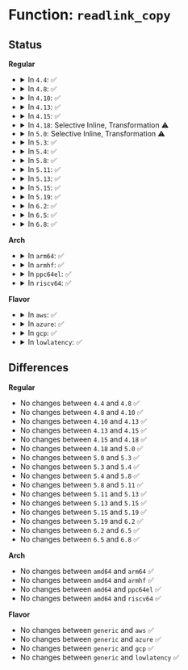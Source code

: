 # Function: <code>readlink_copy</code>

## Status
<b>Regular</b>
<ul>
<li>
<details>
<summary>In <code>4.4</code>: ✅</summary>

```c
int readlink_copy(char *buffer, int buflen, const char *link);
```

**Collision:** Unique Global

**Inline:** No

**Transformation:** False

**Instances:**

```
In fs/namei.c (ffffffff81216910)
Location: fs/namei.c:4488
Inline: False
Direct callers:
  - fs/namei.c:generic_readlink
  - fs/namei.c:page_readlink
  - fs/proc/namespaces.c:proc_ns_readlink
  - fs/proc/self.c:proc_self_readlink
  - fs/proc/thread_self.c:proc_thread_self_readlink
```
**Symbols:**

```
ffffffff81216910-ffffffff8121695f: readlink_copy (STB_GLOBAL)
```
</details>
</li>
<li>
<details>
<summary>In <code>4.8</code>: ✅</summary>

```c
int readlink_copy(char *buffer, int buflen, const char *link);
```

**Collision:** Unique Global

**Inline:** No

**Transformation:** False

**Instances:**

```
In fs/namei.c (ffffffff812461b0)
Location: fs/namei.c:4642
Inline: False
Direct callers:
  - fs/namei.c:page_readlink
  - fs/namei.c:generic_readlink
  - fs/proc/namespaces.c:proc_ns_readlink
  - fs/proc/self.c:proc_self_readlink
  - fs/proc/thread_self.c:proc_thread_self_readlink
```
**Symbols:**

```
ffffffff812461b0-ffffffff81246218: readlink_copy (STB_GLOBAL)
```
</details>
</li>
<li>
<details>
<summary>In <code>4.10</code>: ✅</summary>

```c
int readlink_copy(char *buffer, int buflen, const char *link);
```

**Collision:** Unique Global

**Inline:** No

**Transformation:** False

**Instances:**

```
In fs/namei.c (ffffffff81259130)
Location: fs/namei.c:4586
Inline: False
Direct callers:
  - fs/namei.c:page_readlink
  - fs/namei.c:vfs_readlink
  - fs/proc/namespaces.c:proc_ns_readlink
```
**Symbols:**

```
ffffffff81259130-ffffffff81259198: readlink_copy (STB_GLOBAL)
```
</details>
</li>
<li>
<details>
<summary>In <code>4.13</code>: ✅</summary>

```c
int readlink_copy(char *buffer, int buflen, const char *link);
```

**Collision:** Unique Global

**Inline:** No

**Transformation:** False

**Instances:**

```
In fs/namei.c (ffffffff81265200)
Location: fs/namei.c:4652
Inline: False
Direct callers:
  - fs/namei.c:page_readlink
  - fs/namei.c:vfs_readlink
  - fs/proc/namespaces.c:proc_ns_readlink
  - security/apparmor/apparmorfs.c:policy_readlink
```
**Symbols:**

```
ffffffff81265200-ffffffff81265267: readlink_copy (STB_GLOBAL)
```
</details>
</li>
<li>
<details>
<summary>In <code>4.15</code>: ✅</summary>

```c
int readlink_copy(char *buffer, int buflen, const char *link);
```

**Collision:** Unique Global

**Inline:** No

**Transformation:** False

**Instances:**

```
In fs/namei.c (ffffffff81287aa0)
Location: fs/namei.c:4648
Inline: False
Direct callers:
  - fs/namei.c:page_readlink
  - fs/namei.c:vfs_readlink
  - fs/proc/namespaces.c:proc_ns_readlink
  - security/apparmor/apparmorfs.c:policy_readlink
```
**Symbols:**

```
ffffffff81287aa0-ffffffff81287b07: readlink_copy (STB_GLOBAL)
```
</details>
</li>
<li>
<details>
<summary>In <code>4.18</code>: Selective Inline, Transformation ⚠️</summary>

```c
int readlink_copy(char *buffer, int buflen, const char *link);
```

**Collision:** Unique Global

**Inline:** Selective

**Transformation:** True

**Instances:**

```
In fs/namei.c (ffffffff812a6082)
Location: fs/namei.c:4700
Inline: True
Inline callers:
  - fs/namei.c:page_readlink
  - fs/namei.c:vfs_readlink
Direct callers:
  - fs/namei.c:page_readlink
  - fs/namei.c:vfs_readlink
  - fs/proc/namespaces.c:proc_ns_readlink
  - security/apparmor/apparmorfs.c:policy_readlink
```
**Symbols:**

```
ffffffff812a5fe0-ffffffff812a603c: readlink_copy.part.64 (STB_LOCAL)
ffffffff812ae230-ffffffff812ae24c: readlink_copy (STB_GLOBAL)
```
</details>
</li>
<li>
<details>
<summary>In <code>5.0</code>: Selective Inline, Transformation ⚠️</summary>

```c
int readlink_copy(char *buffer, int buflen, const char *link);
```

**Collision:** Unique Global

**Inline:** Selective

**Transformation:** True

**Instances:**

```
In fs/namei.c (ffffffff812bb1f2)
Location: fs/namei.c:4689
Inline: True
Inline callers:
  - fs/namei.c:page_readlink
  - fs/namei.c:vfs_readlink
Direct callers:
  - fs/namei.c:page_readlink
  - fs/namei.c:vfs_readlink
  - fs/proc/namespaces.c:proc_ns_readlink
  - security/apparmor/apparmorfs.c:policy_readlink
```
**Symbols:**

```
ffffffff812bb150-ffffffff812bb1ac: readlink_copy.part.65 (STB_LOCAL)
ffffffff812c3340-ffffffff812c335c: readlink_copy (STB_GLOBAL)
```
</details>
</li>
<li>
<details>
<summary>In <code>5.3</code>: ✅</summary>

```c
int readlink_copy(char *buffer, int buflen, const char *link);
```

**Collision:** Unique Global

**Inline:** No

**Transformation:** False

**Instances:**

```
In fs/namei.c (ffffffff812dfab0)
Location: fs/namei.c:4690
Inline: False
Direct callers:
  - fs/namei.c:page_readlink
  - fs/namei.c:vfs_readlink
  - fs/proc/namespaces.c:proc_ns_readlink
  - security/apparmor/apparmorfs.c:policy_readlink
```
**Symbols:**

```
ffffffff812dfab0-ffffffff812dfb1f: readlink_copy (STB_GLOBAL)
```
</details>
</li>
<li>
<details>
<summary>In <code>5.4</code>: ✅</summary>

```c
int readlink_copy(char *buffer, int buflen, const char *link);
```

**Collision:** Unique Global

**Inline:** No

**Transformation:** False

**Instances:**

```
In fs/namei.c (ffffffff812f15c0)
Location: fs/namei.c:4685
Inline: False
Direct callers:
  - fs/namei.c:page_readlink
  - fs/namei.c:vfs_readlink
  - fs/proc/namespaces.c:proc_ns_readlink
  - security/apparmor/apparmorfs.c:policy_readlink
```
**Symbols:**

```
ffffffff812f15c0-ffffffff812f1642: readlink_copy (STB_GLOBAL)
```
</details>
</li>
<li>
<details>
<summary>In <code>5.8</code>: ✅</summary>

```c
int readlink_copy(char *buffer, int buflen, const char *link);
```

**Collision:** Unique Global

**Inline:** No

**Transformation:** False

**Instances:**

```
In fs/namei.c (ffffffff81329860)
Location: fs/namei.c:4499
Inline: False
Direct callers:
  - fs/namei.c:page_readlink
  - fs/namei.c:vfs_readlink
  - fs/proc/namespaces.c:proc_ns_readlink
  - security/apparmor/apparmorfs.c:policy_readlink
```
**Symbols:**

```
ffffffff81329860-ffffffff813298e2: readlink_copy (STB_GLOBAL)
```
</details>
</li>
<li>
<details>
<summary>In <code>5.11</code>: ✅</summary>

```c
int readlink_copy(char *buffer, int buflen, const char *link);
```

**Collision:** Unique Global

**Inline:** No

**Transformation:** False

**Instances:**

```
In fs/namei.c (ffffffff81334dc0)
Location: fs/namei.c:4503
Inline: False
Direct callers:
  - fs/namei.c:page_readlink
  - fs/namei.c:vfs_readlink
  - fs/proc/namespaces.c:proc_ns_readlink
  - security/apparmor/apparmorfs.c:policy_readlink
```
**Symbols:**

```
ffffffff81334dc0-ffffffff81334e42: readlink_copy (STB_GLOBAL)
```
</details>
</li>
<li>
<details>
<summary>In <code>5.13</code>: ✅</summary>

```c
int readlink_copy(char *buffer, int buflen, const char *link);
```

**Collision:** Unique Global

**Inline:** No

**Transformation:** False

**Instances:**

```
In fs/namei.c (ffffffff8133af50)
Location: fs/namei.c:4749
Inline: False
Direct callers:
  - fs/namei.c:page_readlink
  - fs/namei.c:vfs_readlink
  - fs/proc/namespaces.c:proc_ns_readlink
  - security/apparmor/apparmorfs.c:policy_readlink
```
**Symbols:**

```
ffffffff8133af50-ffffffff8133afd2: readlink_copy (STB_GLOBAL)
```
</details>
</li>
<li>
<details>
<summary>In <code>5.15</code>: ✅</summary>

```c
int readlink_copy(char *buffer, int buflen, const char *link);
```

**Collision:** Unique Global

**Inline:** No

**Transformation:** False

**Instances:**

```
In fs/namei.c (ffffffff81388b70)
Location: fs/namei.c:4829
Inline: False
Direct callers:
  - fs/namei.c:page_readlink
  - fs/namei.c:vfs_readlink
  - fs/proc/namespaces.c:proc_ns_readlink
  - security/apparmor/apparmorfs.c:policy_readlink
```
**Symbols:**

```
ffffffff81388b70-ffffffff81388bf2: readlink_copy (STB_GLOBAL)
```
</details>
</li>
<li>
<details>
<summary>In <code>5.19</code>: ✅</summary>

```c
int readlink_copy(char *buffer, int buflen, const char *link);
```

**Collision:** Unique Global

**Inline:** No

**Transformation:** False

**Instances:**

```
In fs/namei.c (ffffffff81409c00)
Location: fs/namei.c:4924
Inline: False
Direct callers:
  - fs/namei.c:page_readlink
  - fs/namei.c:vfs_readlink
  - fs/proc/namespaces.c:proc_ns_readlink
  - security/apparmor/apparmorfs.c:policy_readlink
```
**Symbols:**

```
ffffffff81409c00-ffffffff81409c7d: readlink_copy (STB_GLOBAL)
```
</details>
</li>
<li>
<details>
<summary>In <code>6.2</code>: ✅</summary>

```c
int readlink_copy(char *buffer, int buflen, const char *link);
```

**Collision:** Unique Global

**Inline:** No

**Transformation:** False

**Instances:**

```
In fs/namei.c (ffffffff81494330)
Location: fs/namei.c:4980
Inline: False
Direct callers:
  - fs/namei.c:page_readlink
  - fs/namei.c:vfs_readlink
  - fs/proc/namespaces.c:proc_ns_readlink
  - security/apparmor/apparmorfs.c:policy_readlink
```
**Symbols:**

```
ffffffff81494330-ffffffff814943ad: readlink_copy (STB_GLOBAL)
```
</details>
</li>
<li>
<details>
<summary>In <code>6.5</code>: ✅</summary>

```c
int readlink_copy(char *buffer, int buflen, const char *link);
```

**Collision:** Unique Global

**Inline:** No

**Transformation:** False

**Instances:**

```
In fs/namei.c (ffffffff814c93a0)
Location: fs/namei.c:5059
Inline: False
Direct callers:
  - fs/namei.c:page_readlink
  - fs/namei.c:vfs_readlink
  - fs/proc/namespaces.c:proc_ns_readlink
  - security/apparmor/apparmorfs.c:policy_readlink
```
**Symbols:**

```
ffffffff814c93a0-ffffffff814c941d: readlink_copy (STB_GLOBAL)
```
</details>
</li>
<li>
<details>
<summary>In <code>6.8</code>: ✅</summary>

```c
int readlink_copy(char *buffer, int buflen, const char *link);
```

**Collision:** Unique Global

**Inline:** No

**Transformation:** False

**Instances:**

```
In fs/namei.c (ffffffff814fbc60)
Location: fs/namei.c:5091
Inline: False
Direct callers:
  - fs/namei.c:page_readlink
  - fs/namei.c:vfs_readlink
  - fs/proc/namespaces.c:proc_ns_readlink
  - security/apparmor/apparmorfs.c:policy_readlink
```
**Symbols:**

```
ffffffff814fbc60-ffffffff814fbcdd: readlink_copy (STB_GLOBAL)
```
</details>
</li>
</ul>
<b>Arch</b>
<ul>
<li>
<details>
<summary>In <code>arm64</code>: ✅</summary>

```c
int readlink_copy(char *buffer, int buflen, const char *link);
```

**Collision:** Unique Global

**Inline:** No

**Transformation:** False

**Instances:**

```
In fs/namei.c (ffff80001039aca8)
Location: fs/namei.c:4685
Inline: False
Direct callers:
  - fs/namei.c:page_readlink
  - fs/namei.c:vfs_readlink
  - fs/proc/namespaces.c:proc_ns_readlink
  - security/apparmor/apparmorfs.c:policy_readlink
```
**Symbols:**

```
ffff80001039aca8-ffff80001039ae90: readlink_copy (STB_GLOBAL)
```
</details>
</li>
<li>
<details>
<summary>In <code>armhf</code>: ✅</summary>

```c
int readlink_copy(char *buffer, int buflen, const char *link);
```

**Collision:** Unique Global

**Inline:** No

**Transformation:** False

**Instances:**

```
In fs/namei.c (c05811ec)
Location: fs/namei.c:4685
Inline: False
Direct callers:
  - fs/namei.c:page_readlink
  - fs/namei.c:vfs_readlink
  - fs/proc/namespaces.c:proc_ns_readlink
  - security/apparmor/apparmorfs.c:policy_readlink
```
**Symbols:**

```
c05811ec-c05812f4: readlink_copy (STB_GLOBAL)
```
</details>
</li>
<li>
<details>
<summary>In <code>ppc64el</code>: ✅</summary>

```c
int readlink_copy(char *buffer, int buflen, const char *link);
```

**Collision:** Unique Global

**Inline:** No

**Transformation:** False

**Instances:**

```
In fs/namei.c (c000000000495c10)
Location: fs/namei.c:4685
Inline: False
Direct callers:
  - fs/namei.c:page_readlink
  - fs/namei.c:vfs_readlink
  - fs/proc/namespaces.c:proc_ns_readlink
  - security/apparmor/apparmorfs.c:policy_readlink
```
**Symbols:**

```
c000000000495c10-c000000000495d0c: readlink_copy (STB_GLOBAL)
```
</details>
</li>
<li>
<details>
<summary>In <code>riscv64</code>: ✅</summary>

```c
int readlink_copy(char *buffer, int buflen, const char *link);
```

**Collision:** Unique Global

**Inline:** No

**Transformation:** False

**Instances:**

```
In fs/namei.c (ffffffe0002683b2)
Location: fs/namei.c:4685
Inline: False
Direct callers:
  - fs/namei.c:page_readlink
  - fs/namei.c:vfs_readlink
  - fs/proc/namespaces.c:proc_ns_readlink
  - security/apparmor/apparmorfs.c:policy_readlink
```
**Symbols:**

```
ffffffe0002683b2-ffffffe000268444: readlink_copy (STB_GLOBAL)
```
</details>
</li>
</ul>
<b>Flavor</b>
<ul>
<li>
<details>
<summary>In <code>aws</code>: ✅</summary>

```c
int readlink_copy(char *buffer, int buflen, const char *link);
```

**Collision:** Unique Global

**Inline:** No

**Transformation:** False

**Instances:**

```
In fs/namei.c (ffffffff812e9ba0)
Location: fs/namei.c:4685
Inline: False
Direct callers:
  - fs/namei.c:page_readlink
  - fs/namei.c:vfs_readlink
  - fs/proc/namespaces.c:proc_ns_readlink
  - security/apparmor/apparmorfs.c:policy_readlink
```
**Symbols:**

```
ffffffff812e9ba0-ffffffff812e9c22: readlink_copy (STB_GLOBAL)
```
</details>
</li>
<li>
<details>
<summary>In <code>azure</code>: ✅</summary>

```c
int readlink_copy(char *buffer, int buflen, const char *link);
```

**Collision:** Unique Global

**Inline:** No

**Transformation:** False

**Instances:**

```
In fs/namei.c (ffffffff812da7e0)
Location: fs/namei.c:4685
Inline: False
Direct callers:
  - fs/namei.c:page_readlink
  - fs/namei.c:vfs_readlink
  - fs/proc/namespaces.c:proc_ns_readlink
  - security/apparmor/apparmorfs.c:policy_readlink
```
**Symbols:**

```
ffffffff812da7e0-ffffffff812da862: readlink_copy (STB_GLOBAL)
```
</details>
</li>
<li>
<details>
<summary>In <code>gcp</code>: ✅</summary>

```c
int readlink_copy(char *buffer, int buflen, const char *link);
```

**Collision:** Unique Global

**Inline:** No

**Transformation:** False

**Instances:**

```
In fs/namei.c (ffffffff812e79b0)
Location: fs/namei.c:4685
Inline: False
Direct callers:
  - fs/namei.c:page_readlink
  - fs/namei.c:vfs_readlink
  - fs/proc/namespaces.c:proc_ns_readlink
  - security/apparmor/apparmorfs.c:policy_readlink
```
**Symbols:**

```
ffffffff812e79b0-ffffffff812e7a32: readlink_copy (STB_GLOBAL)
```
</details>
</li>
<li>
<details>
<summary>In <code>lowlatency</code>: ✅</summary>

```c
int readlink_copy(char *buffer, int buflen, const char *link);
```

**Collision:** Unique Global

**Inline:** No

**Transformation:** False

**Instances:**

```
In fs/namei.c (ffffffff812f8930)
Location: fs/namei.c:4685
Inline: False
Direct callers:
  - fs/namei.c:page_readlink
  - fs/namei.c:vfs_readlink
  - fs/proc/namespaces.c:proc_ns_readlink
  - security/apparmor/apparmorfs.c:policy_readlink
```
**Symbols:**

```
ffffffff812f8930-ffffffff812f89b2: readlink_copy (STB_GLOBAL)
```
</details>
</li>
</ul>

## Differences
<b>Regular</b>
<ul>
<li>
No changes between <code>4.4</code> and <code>4.8</code> ✅
</li>
<li>
No changes between <code>4.8</code> and <code>4.10</code> ✅
</li>
<li>
No changes between <code>4.10</code> and <code>4.13</code> ✅
</li>
<li>
No changes between <code>4.13</code> and <code>4.15</code> ✅
</li>
<li>
No changes between <code>4.15</code> and <code>4.18</code> ✅
</li>
<li>
No changes between <code>4.18</code> and <code>5.0</code> ✅
</li>
<li>
No changes between <code>5.0</code> and <code>5.3</code> ✅
</li>
<li>
No changes between <code>5.3</code> and <code>5.4</code> ✅
</li>
<li>
No changes between <code>5.4</code> and <code>5.8</code> ✅
</li>
<li>
No changes between <code>5.8</code> and <code>5.11</code> ✅
</li>
<li>
No changes between <code>5.11</code> and <code>5.13</code> ✅
</li>
<li>
No changes between <code>5.13</code> and <code>5.15</code> ✅
</li>
<li>
No changes between <code>5.15</code> and <code>5.19</code> ✅
</li>
<li>
No changes between <code>5.19</code> and <code>6.2</code> ✅
</li>
<li>
No changes between <code>6.2</code> and <code>6.5</code> ✅
</li>
<li>
No changes between <code>6.5</code> and <code>6.8</code> ✅
</li>
</ul>
<b>Arch</b>
<ul>
<li>
No changes between <code>amd64</code> and <code>arm64</code> ✅
</li>
<li>
No changes between <code>amd64</code> and <code>armhf</code> ✅
</li>
<li>
No changes between <code>amd64</code> and <code>ppc64el</code> ✅
</li>
<li>
No changes between <code>amd64</code> and <code>riscv64</code> ✅
</li>
</ul>
<b>Flavor</b>
<ul>
<li>
No changes between <code>generic</code> and <code>aws</code> ✅
</li>
<li>
No changes between <code>generic</code> and <code>azure</code> ✅
</li>
<li>
No changes between <code>generic</code> and <code>gcp</code> ✅
</li>
<li>
No changes between <code>generic</code> and <code>lowlatency</code> ✅
</li>
</ul>
